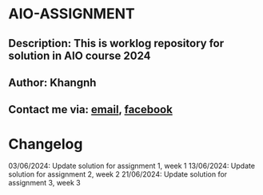 # AIO-ASSIGNMENT
## Description: This is worklog repository for solution in AIO course 2024
## Author: Khangnh
## Contact me via: [email](nskhang1@gmail.com), [facebook](https://www.facebook.com/nskhang1/)
# Changelog
03/06/2024: Update solution for assignment 1, week 1
13/06/2024: Update solution for assignment 2, week 2
21/06/2024: Update solution for assignment 3, week 3